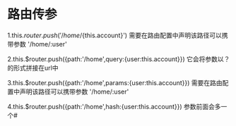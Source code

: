 <!-- # element-ui

## Project setup
```
npm install
```

### Compiles and hot-reloads for development
```
npm run serve
```

### Compiles and minifies for production
```
npm run build
```

### Customize configuration
See [Configuration Reference](https://cli.vuejs.org/config/). -->

# 路由传参
1.this.$router.push('/home/${this.account}')
需要在路由配置中声明该路径可以携带参数  '/home/:user'

2.this.$router.push({path:'/home',query:{user:this.account}})
它会将参数以？的形式拼接在url中

3.this.$router.push({path:'/home',params:{user:this.account}})
需要在路由配置中声明该路径可以携带参数  '/home/:user'

4.this.$router.push({path:'/home',hash:{user:this.account}})
参数前面会多一个#

